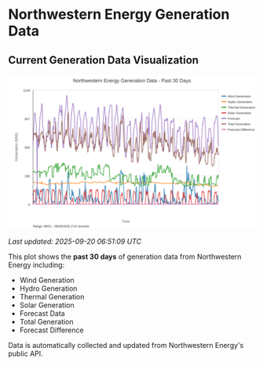 # Northwestern Energy Generation Data

## Current Generation Data Visualization

![Northwestern Energy Generation Data](images/nwe_generation_plot.svg)

*Last updated: 2025-09-20 06:51:09 UTC*

This plot shows the **past 30 days** of generation data from Northwestern Energy including:
- Wind Generation
- Hydro Generation  
- Thermal Generation
- Solar Generation
- Forecast Data
- Total Generation
- Forecast Difference

Data is automatically collected and updated from Northwestern Energy's public API.

